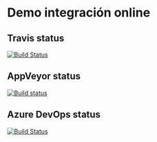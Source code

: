 # Demo integración online

## Travis status

[![Build Status](https://travis-ci.org/jorgecampus/integracion.svg?branch=master)](https://travis-ci.org/jorgecampus/integracion)

## AppVeyor status

[![Build status](https://ci.appveyor.com/api/projects/status/79r7xcshyx89h8jp?svg=true)](https://ci.appveyor.com/project/jorgecampus/integracion)

## Azure DevOps status

[![Build Status](https://dev.azure.com/jorgeturrado0916/Integracion/_apis/build/status/jorgecampus.integracion?branchName=master)](https://dev.azure.com/jorgeturrado0916/Integracion/_build/latest?definitionId=1&branchName=master)